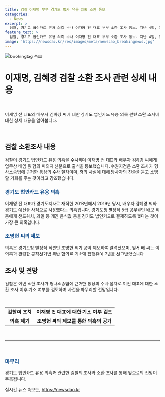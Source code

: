 ```yaml
---
title: 검찰 이재명 부부 경기도 법카 유용 의혹 소환 통보
categories:
  - News
excerpt: >
  검찰, 경기도 법인카드 유용 의혹 수사 이재명 전 대표 부부 소환 조사 통보. 지난 4일, 검찰이 이 대표와 배우자에게 업무상 배임 등 혐의 피의자 신분으로 출석해 조사할 것을 요구한 것으로 전해졌다. 이 의혹은 2018-2019년 이 대표가 경기도 예산을 사적으로 사용한 것으로 밝혀졌고, 검찰은 이번 조사를 통해 기소 여부를 검토할 전망이다. #이재명 #김혜경 #법카_유용
feature_text: >
  검찰, 경기도 법인카드 유용 의혹 수사 이재명 전 대표 부부 소환 조사 통보. 지난 4일, 검찰이 이 대표와 배우자에게 업무상 배임 등 혐의 피의자 신분으로 출석해 조사할 것을 요구한 것으로 전해졌다. 이 의혹은 2018-2019년 이 대표가 경기도 예산을 사적으로 사용한 것으로 밝혀졌고, 검찰은 이번 조사를 통해 기소 여부를 검토할 전망이다. #이재명 #김혜경 #법카_유용
image: 'https://newsdao.kr/res/images/meta/newsdao_breakingnews.jpg'
---
```


<p><img src="https://newsdao.kr/res/images/meta/newsdao_breakingnews.jpg" alt="bookingtag 속보" /></p>

<h1>이재명, 김혜경 검찰 소환 조사 관련 상세 내용</h1>

<p data-ke-size="size16">&nbsp;</p>

<p>이재명 전 대표와 배우자 김혜경 씨에 대한 경기도 법인카드 유용 의혹 관련 소환 조사에 대한 상세 내용을 알아봅니다.</p>

<p data-ke-size="size16">&nbsp;</p>

<h2 data-ke-size="size26">검찰 소환조사 내용</h2>

<p data-ke-size="size16">검찰이 경기도 법인카드 유용 의혹을 수사하며 이재명 전 대표와 배우자 김혜경 씨에게 업무상 배임 등 혐의 피의자 신분으로 출석을 통보했습니다. 수원지검은 소환 조사가 형사소송법에 근거한 통상의 수사 절차이며, 혐의 사실에 대해 당사자의 진술을 듣고 소명할 기회를 주는 것이라고 강조했습니다.</p>

<h3><b><span style="color: #1a5490;">경기도 법인카드 유용 의혹</span></b></h3>

<p data-ke-size="size16">이재명 전 대표가 경기도지사로 재직한 2018년에서 2019년 당시, 배우자 김혜경 씨와 경기도 예산을 사적으로 사용했다는 의혹입니다. 경기도청 별정직 5급 공무원인 배모 씨 등에게 샌드위치, 과일 등 개인 음식값 등을 경기도 법인카드로 결제하도록 했다는 것이 가장 큰 의혹입니다.</p>

<h3><b><span style="color: #1a5490;">조명현 씨의 제보</span></b></h3>

<p data-ke-size="size16">의혹은 경기도청 별정직 직원인 조명현 씨가 공익 제보하여 알려졌으며, 앞서 배 씨는 이 의혹과 관련한 공직선거법 위반 혐의로 기소돼 집행유예 2년을 선고받았습니다.</p>

<h2 data-ke-size="size26">조사 및 전망</h2>

<p data-ke-size="size16">검찰은 이번 소환 조사가 형사소송법에 근거한 통상의 수사 절차로 이전 대표에 대한 소환 조사 이후 기소 여부를 검토하며 사건을 마무리할 전망입니다.</p>

<p data-ke-size="size16">&nbsp;</p>

<table>
    <tbody>
        <tr>
            <td style="text-align: center; height: 17px;"><b>검찰의 조치</b></td>
            <td style="text-align: center; height: 17px;"><b>이재명 전 대표에 대한 기소 여부 검토</b></td>
        </tr>
        <tr>
            <td style="text-align: center; height: 17px;"><b>의혹 제기</b></td>
            <td style="text-align: center; height: 17px;"><b>조명현 씨의 제보를 통한 의혹의 공개</b></td>
        </tr>
    </tbody>
</table>

<p data-ke-size="size16">&nbsp;</p>

<hr>

<p data-ke-size="size16">&nbsp;</p>

<h3><b><span style="color: #1a5490;">마무리</span></b></h3>

<p data-ke-size="size16">경기도 법인카드 유용 의혹과 관련한 검찰의 조사와 소환 조사를 통해 앞으로의 전망이 주목됩니다.</p>
실시간 뉴스 속보는, <a href="https://newsdao.kr" rel="dofollow">https://newsdao.kr</a>


